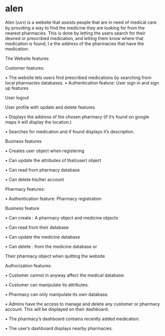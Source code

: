 # alen

Alen (አለን) is a website that assists people that are in need of medical care by providing a way to find the medicine they are looking for from the nearest pharmacies. This is done by letting the users search for their desired or prescribed medication, and letting them know where that medication is found, I.e the address of the pharmacies that have the medication.


The Website features

Customer features:

• The website lets users find prescribed medications by searching from local pharmacies databases.
• Authentication feature: User sign in and sign up features

User logout

User profile with update and delete features

• Displays the address of the chosen pharmacy (if it’s found on google maps it will display the location.)

• Searches for medication and if found displays it’s description.


Business features

• Creates user object when registering

• Can update the attributes of that(user) object

• Can read from pharmacy database

• Can delete his/her account


Pharmacy features:

• Authentication feature: Pharmacy registration

Business feature

• Can create : A pharmacy object and medicine objects

• Can read from their database

• Can update the medicine database

• Can delete : from the medicine database or

Their pharmacy object when quitting the website

Authorization features:

• Customer cannot in anyway affect the medical database.

• Customer can manipulate its attributes.

• Pharmacy can only manipulate its own database.

• Admins have the access to manage and delete any customer or pharmacy account. This will be displayed on their dashboard.

• The pharmacy’s dashboard contains recently added medication.

• The user’s dashboard displays nearby pharmacies.

